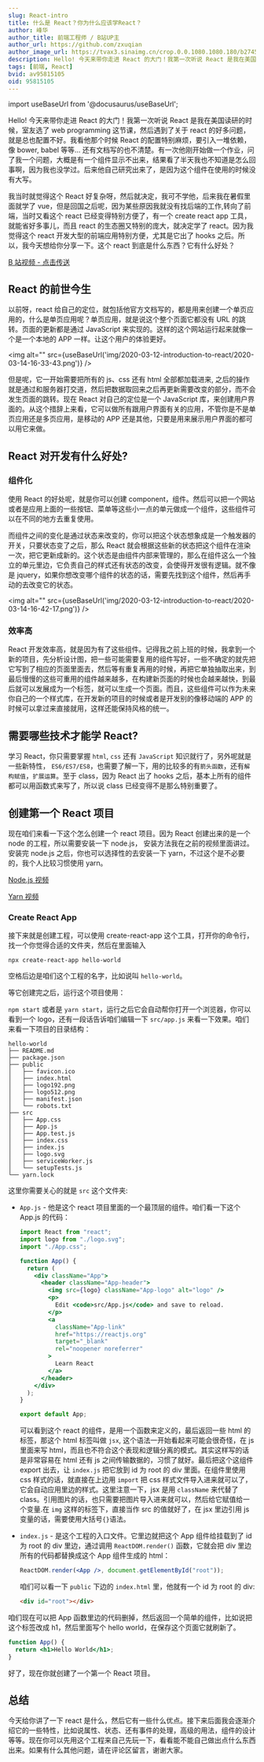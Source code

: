```yaml
---
slug: React-intro
title: 什么是 React？你为什么应该学React？
author: 峰华
author_title: 前端工程师 / B站UP主
author_url: https://github.com/zxuqian
author_image_url: https://tvax3.sinaimg.cn/crop.0.0.1080.1080.180/b2745d44ly8g8s4muqeggj20u00u0n0k.jpg?KID=imgbed,tva&Expires=1582389585&ssig=EvXmyu%2FXsX
description: Hello! 今天来带你走进 React 的大门！我第一次听说 React 是我在美国读研的时候，室友选了 web programming 这节课，然后遇到了关于 react 的好多问题...
tags: [前端, React]
bvid: av95815105
oid: 95815105
---
```


import useBaseUrl from '@docusaurus/useBaseUrl';



Hello! 今天来带你走进 React 的大门！我第一次听说 React 是我在美国读研的时候，室友选了 web programming 这节课，然后遇到了关于 react 的好多问题，就是总也配置不好。我看他那个时候 React 的配置特别麻烦，要引入一堆依赖，像 bower, babel 等等... 还有文档写的也不清楚。有一次他刚开始做一个作业，问了我一个问题，大概是有一个组件显示不出来，结果看了半天我也不知道是怎么回事啊，因为我也没学过。后来他自己研究出来了，是因为这个组件在使用的时候没有大写。

<!-- truncate -->

我当时就觉得这个 React 好复杂呀，然后就决定，我可不学他，后来我在暑假里面就学了 vue，但是回国之后呢，因为某些原因我就没有找后端的工作,转向了前端，当时又看这个 react 已经变得特别方便了，有一个 create react app 工具，就能省好多事儿，而且 react 的生态圈又特别的庞大，就决定学了 react。因为我觉得这个 react 开发大型的前端应用特别方便，尤其是它出了 hooks 之后。所以，我今天想给你分享一下。这个 react 到底是什么东西？它有什么好处？


[B 站视频 - 点击传送](https://www.bilibili.com/video/av93748753/)

## React 的前世今生

以前呀，react 给自己的定位，就包括他官方文档写的，都是用来创建一个单页应用的，什么是单页应用呢？单页应用，就是说这个整个页面它都没有 URL 的跳转。页面的更新都是通过 JavaScript 来实现的。这样的这个网站运行起来就像一个是一个本地的 APP 一样。让这个用户的体验更好。

<img alt="" src={useBaseUrl('img/2020-03-12-introduction-to-react/2020-03-14-16-33-43.png')} />

但是呢，它一开始需要把所有的 js、css 还有 html 全部都加载进来, 之后的操作就是通过和服务器打交道，然后把数据取回来之后再更新需要改变的部分，而不会发生页面的跳转。现在 React 对自己的定位是一个 JavaScript 库，来创建用户界面的。从这个措辞上来看，它可以做所有跟用户界面有关的应用，不管你是不是单页应用还是多页应用，是移动的 APP 还是其他，只要是用来展示用户界面的都可以用它来做。

## React 对开发有什么好处?

### 组件化

使用 React 的好处呢，就是你可以创建 component，组件。然后可以把一个网站或者是应用上面的一些按钮、菜单等这些小一点的单元做成一个组件，这些组件可以在不同的地方去重复使用。

而组件之间的变化是通过状态来改变的，你可以把这个状态想象成是一个触发器的开关，只要状态变了之后，那么 React 就会根据这些新的状态把这个组件在渲染一次，把它更新成新的。这个状态是由组件内部来管理的，那么在组件这么一个独立的单元里边，它负责自己的样式还有状态的改变，会使得开发很有逻辑。就不像是 jquery，如果你想改变哪个组件的状态的话，需要先找到这个组件，然后再手动的去改变它的状态。

<img alt="" src={useBaseUrl('img/2020-03-12-introduction-to-react/2020-03-14-16-42-17.png')} />

### 效率高

React 开发效率高，就是因为有了这些组件。记得我之前上班的时候，我拿到一个新的项目，先分析设计图，把一些可能需要复用的组件写好，一些不确定的就先把它写到了相应的页面里面去，然后等有重复再用的时候，再把它单独抽取出来，到最后慢慢的这些可重用的组件越来越多，在构建新页面的时候也会越来越快，到最后就可以发展成为一个标签，就可以生成一个页面。而且，这些组件可以作为未来你自己的一个样式库，在开发新的项目的时候或者是开发别的像移动端的 APP 的时候可以拿过来直接就用，这样还能保持风格的统一。

## 需要哪些技术才能学 React?

学习 React，你只需要掌握 `html`, `css` 还有 `JavaScript` 知识就行了，另外呢就是一些新特性， `ES6/ES7/ES8`，也需要了解一下，用的比较多的有`箭头函数`，还有`解构赋值`，`扩展运算`。至于 class，因为 React 出了 hooks 之后，基本上所有的组件都可以用函数式来写了，所以说 class 已经变得不是那么特别重要了。

## 创建第一个 React 项目

现在咱们来看一下这个怎么创建一个 react 项目。因为 React 创建出来的是一个 node 的工程，所以需要安装一下 node.js， 安装方法我在之前的视频里面讲过。安装完 node.js 之后，你也可以选择性的去安装一下 yarn，不过这个是不必要的，我个人比较习惯使用 yarn。

[Node.js 视频](https://www.bilibili.com/video/av88759392/)

[Yarn 视频](https://www.bilibili.com/video/av89451285/)

### Create React App

接下来就是创建工程，可以使用 create-react-app 这个工具，打开你的命令行，找一个你觉得合适的文件夹，然后在里面输入

`npx create-react-app hello-world`

空格后边是咱们这个工程的名字，比如说叫 `hello-world`。

等它创建完之后，运行这个项目使用：

`npm start` 或者是 `yarn start`，运行之后它会自动帮你打开一个浏览器，你可以看到一个 logo，还有一段话告诉咱们编辑一下 `src/app.js` 来看一下效果。咱们来看一下项目的目录结构：

```shell
hello-world
├── README.md
├── package.json
├── public
│   ├── favicon.ico
│   ├── index.html
│   ├── logo192.png
│   ├── logo512.png
│   ├── manifest.json
│   └── robots.txt
├── src
│   ├── App.css
│   ├── App.js
│   ├── App.test.js
│   ├── index.css
│   ├── index.js
│   ├── logo.svg
│   ├── serviceWorker.js
│   └── setupTests.js
└── yarn.lock
```

这里你需要关心的就是 `src` 这个文件夹:

- `App.js` - 他是这个 react 项目里面的一个最顶层的组件。咱们看一下这个 App.js 的代码：

  ```jsx
  import React from "react";
  import logo from "./logo.svg";
  import "./App.css";

  function App() {
    return (
      <div className="App">
        <header className="App-header">
          <img src={logo} className="App-logo" alt="logo" />
          <p>
            Edit <code>src/App.js</code> and save to reload.
          </p>
          <a
            className="App-link"
            href="https://reactjs.org"
            target="_blank"
            rel="noopener noreferrer"
          >
            Learn React
          </a>
        </header>
      </div>
    );
  }

  export default App;
  ```

  可以看到这个 react 的组件，是用一个函数来定义的，最后返回一些 html 的标签，那这个 html 标签叫做 `jsx`, 这个语法一开始看起来可能会很奇怪，在 js 里面来写 html，而且也不符合这个表现和逻辑分离的模式。其实这样写的话是非常容易在 html 还有 js 之间传输数据的，习惯了就好。最后把这个这组件 export 出去，让 `index.js` 把它放到 id 为 root 的 div 里面。在组件里使用 css 样式的话，就直接在上边用 `import` 把 css 样式文件导入进来就可以了，它会自动应用里边的样式。这里注意一下，jsx 是用 `className` 来代替了 class。引用图片的话，也只需要把图片导入进来就可以，然后给它赋值给一个变量.在 `img` 这样的标签下，直接当作 src 的值就好了，在 jsx 里边引用 js 变量的话，需要使用大括号`{}`语法。

- `index.js` - 是这个工程的入口文件。它里边就把这个 App 组件给挂载到了 id 为 root 的 div 里边，通过调用 `ReactDOM.render()` 函数，它就会把 div 里边所有的代码都替换成这个 App 组件生成的 html：

  ```jsx
  ReactDOM.render(<App />, document.getElementById("root"));
  ```

  咱们可以看一下 `public` 下边的 `index.html` 里，他就有一个 id 为 root 的 div:

  ```html
  <div id="root"></div>
  ```

咱们现在可以把 App 函数里边的代码删掉，然后返回一个简单的组件，比如说把这个标签改成 h1，然后里面写个 hello world，在保存这个页面它就刷新了。

```jsx
function App() {
  return <h1>Hello World</h1>;
}
```

好了，现在你就创建了一个第一个 React 项目。

## 总结

今天给你讲了一下 react 是什么，然后它有一些什么优点。接下来后面我会逐渐介绍它的一些特性，比如说属性、状态、还有事件的处理，高级的用法，组件的设计等等。现在你可以先用这个工程来自己先玩一下，看看能不能自己做出点什么东西出来。如果有什么其他问题，请在评论区留言，谢谢大家。
